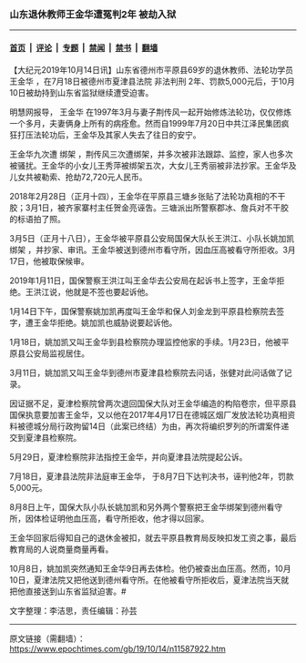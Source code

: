 ### 山东退休教师王金华遭冤判2年 被劫入狱

---

#### [首页](../../../..?n11587922) &nbsp;|&nbsp; [评论](../../../../../epoch-comment?n11587922) &nbsp;|&nbsp; [专题](../../../../../epoch-special?n11587922) &nbsp;|&nbsp; [禁闻](../../../../../epoch-news?n11587922) &nbsp;|&nbsp; [禁书](../../../../../books?n11587922) &nbsp;|&nbsp; [翻墙](https://github.com/gfw-breaker/nogfw/blob/master/README.md?n11587922)


<div class="post_content" id="artbody" itemprop="articleBody">
 <!-- article content begin -->
 <p>
  【大纪元2019年10月14日讯】山东省德州市平原县69岁的退休教师、法轮功学员
  <ok href="https://www.epochtimes.com/gb/tag/%E7%8E%8B%E9%87%91%E5%8D%8E.html">
   王金华
  </ok>
  ，在7月18日被德州市夏津县法院
  <ok href="https://www.epochtimes.com/gb/tag/%E9%9D%9E%E6%B3%95%E5%88%A4%E5%88%91.html">
   非法判刑
  </ok>
  2年、罚款5,000元后，于10月10日被劫持到山东省监狱继续遭受迫害。
 </p>
 <p>
  明慧网报导，
  <ok href="https://www.epochtimes.com/gb/tag/%E7%8E%8B%E9%87%91%E5%8D%8E.html">
   王金华
  </ok>
  在1997年3月与妻子荆传风一起开始修炼法轮功，仅仅修炼一个多月，夫妻俩身上所有的病痊愈。然而自1999年7月20日中共江泽民集团疯狂打压法轮功后，王金华及其家人失去了往日的安宁。
 </p>
 <p>
  王金华九次遭
  <ok href="https://www.epochtimes.com/gb/tag/%E7%BB%91%E6%9E%B6.html">
   绑架
  </ok>
  ，荆传风三次遭绑架，并多次被非法跟踪、监控，家人也多次被骚扰。王金华的小女儿王秀萍被绑架五次，大女儿王秀丽被非法抄家。王金华及儿女共被勒索、抢劫72,720元人民币。
 </p>
 <p>
  2018年2月28日（正月十四），王金华在平原县三塘乡张贴了法轮功真相的不干胶；3月1日，被齐家寨村主任贺金亮诬吿。三塘派出所警察郡冰、詹兵对不干胶的标语拍了照。
 </p>
 <p>
  3月5日（正月十八日），王金华被平原县公安局国保大队长王洪江、小队长姚加凯
  <ok href="https://www.epochtimes.com/gb/tag/%E7%BB%91%E6%9E%B6.html">
   绑架
  </ok>
  ，并抄家、审讯。王金华被送到德州市看守所，因血压高被看守所拒收。3月17日，他被取保候审。
 </p>
 <p>
  2019年1月11日，国保警察王洪江叫王金华去公安局在起诉书上签字，王金华拒绝。王洪江说，他就是不签也要起诉他。
 </p>
 <p>
  1月14日下午，国保警察姚加凯再度叫王金华和保人刘金龙到平原县检察院去签字，遭王金华拒绝。姚加凯也威胁说要起诉他。
 </p>
 <p>
  1月18日，姚加凯又叫王金华到县检察院办理监控他家的手续。1月23日，他被平原县公安局监视居住。
 </p>
 <p>
  3月11日，姚加凯又叫王金华到德州市夏津县检察院去问话，张健对此问话做了记录。
 </p>
 <p>
  因证据不足，夏津检察院曾两次退回国保大队对王金华编造的构陷卷宗，但平原县国保执意要加害王金华，又以他在2017年4月17日在德城区烟厂发放法轮功真相资料被德城分局行政拘留14日（此案已终结）为由，再次将编织罗列的所谓案件递交到夏津县检察院。
 </p>
 <p>
  5月29日，夏津检察院非法指控王金华，并向夏津县法院提起公诉。
 </p>
 <p>
  7月18日，夏津县法院非法庭审王金华， 于8月7日下达判决书，诬判他2年，罚款5,000元。
 </p>
 <p>
  8月8日上午，国保大队小队长姚加凯和另外两个警察把王金华绑架到德州看守所，因体检证明他血压高，看守所拒收，他才得以回家。
 </p>
 <p>
  王金华回家后得知自己的退休金被扣，就去平原县教育局反映扣发工资之事，最后教育局的人说商量商量再看。
 </p>
 <p>
  10月8日，姚加凯突然通知王金华9日再去体检。他仍被查出血压高。然而，10月10日，夏津法院又把他送到德州看守所。在他被看守所拒收后，夏津法院当天就把他直接送到山东省监狱迫害。#
 </p>
 <p>
  文字整理：李洁思，责任编辑：孙芸
 </p>
 <!-- article content end -->
 <div id="below_article_ad">
 </div>
</div>


---

原文链接（需翻墙）：https://www.epochtimes.com/gb/19/10/14/n11587922.htm